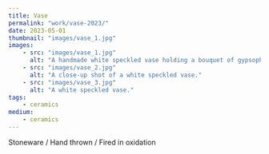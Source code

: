 ```yaml
---
title: Vase
permalink: "work/vase-2023/"
date: 2023-05-01
thumbnail: "images/vase_1.jpg"
images:
    - src: "images/vase_1.jpg"
      alt: "A handmade white speckled vase holding a bouquet of gypsophila."
    - src: "images/vase_2.jpg"
      alt: "A close-up shot of a white speckled vase."
    - src: "images/vase_3.jpg"
      alt: "A white speckled vase."
tags: 
    - ceramics
medium: 
    - ceramics
---
```


Stoneware / Hand thrown / Fired in oxidation